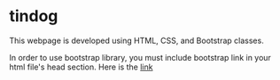 # tindog

This webpage is developed using HTML, CSS, and Bootstrap classes. 

In order to use bootstrap library, you must include bootstrap link in your html file's head section.
Here is the [link](https://getbootstrap.com/docs/4.3/getting-started/introduction/)
